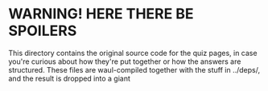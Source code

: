 # WARNING! HERE THERE BE SPOILERS

This directory contains the original source code for the quiz pages, in case you're curious about how they're put together or how the answers are structured. These files are waul-compiled
together with the stuff in ../deps/, and the result is dropped into a giant <script> block in the generated webpages.

Don't read the files in this directory unless you want to know the answers to the quizzes!